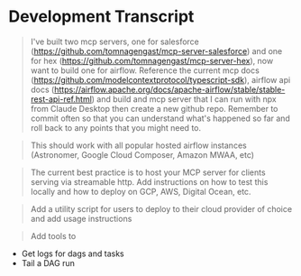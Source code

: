 # Development Transcript


> I've built two mcp servers, one for salesforce (https://github.com/tomnagengast/mcp-server-salesforce) and one for hex (https://github.com/tomnagengast/mcp-server-hex), now want to build
  one for airflow. Reference the current mcp docs (https://github.com/modelcontextprotocol/typescript-sdk), airflow api docs
  (https://airflow.apache.org/docs/apache-airflow/stable/stable-rest-api-ref.html) and build and mcp server that I can run with npx from Claude Desktop then create a new github repo. Remember
   to commit often so that you can understand what's happened so far and roll back to any points that you might need to.

> This should work with all popular hosted airflow instances (Astronomer, Google Cloud Composer, Amazon MWAA, etc)

> The current best practice is to host your MCP server for clients serving via streamable http. Add instructions on how to test this locally and how to deploy on GCP, AWS, Digital Ocean, etc.

> Add a utility script for users to deploy to their cloud provider of choice and add usage instructions

> Add tools to
  - Get logs for dags and tasks
  - Tail a DAG run
